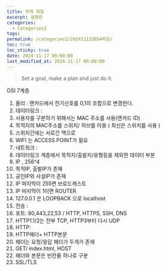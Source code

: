 ```yaml
---
title: 무제 파일
excerpt: 설명란
categories:
  - Categories2
tags: 
permalink: /categories2/202411132054파일/
toc: true
toc_sticky: true
date: 2024-11-17 00:00:00
last_modified_at: 2024-11-17 00:00:00
---
```

> Set a goal, make a plan and just do it.

OSI 7계층

1. 물리 : 랜카드에서 전기신호를 0,1의 조합으로 변경한다.
2. 데이터링크 : 
  1. 사용자를 구분하기 위해서는 MAC 주소를 사용(랜카드 ID)
  2. 목적지의 MAC주소를 스위치/ 허브를 이용 ( 최신은 스위치를 사용 )
  3. 스위치간에는 서로간 맥으로 
  4. WIFI 는 ACCESS POINT가 필요
3. 네트워크 : 
  1. 데이터링크 계층에서 목적지/출발지/유형등을 제외한 데이터 부분
  2. IP , 256^4
  3. 목적IP, 출발IP가 존재
  4. 공인IP와 사설IP가 존재
  5. IP 마지막이 255면 브로드캐스트
  6. IP 마지막이 1이면 ROUTER
  7. 127.0.0.1 은 LOOPBACK 으로 localhost
4. 전송 :
  1. 포트: 80,443,22,53  / HTTP, HTTPS, SSH, DNS
  2. HTTP1.1/2는 전부 TCP, HTTP3부터 다시 UDP
5. HTTP:
  1. HTTP헤더+ HTTP본문
  2. 헤더는 요청/응답 헤더가 두개가 존재
  3. GET/ index.html, HOST
  4. 헤더와 본문은 빈칸줄 하나로 구분
  5. SSL/TLS